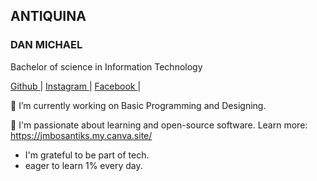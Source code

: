 
<h2>ANTIQUINA</h2> <h3>DAN MICHAEL</h3>

Bachelor of science in Information Technology

<!---
BhosxzTechke/BhosxzTechke is a ✨ special ✨ repository because its `README.md` (this file) appears on your GitHub profile.
You can click the Preview link to take a look at your changes.
--->

<a href="Github">Github </a>| <a href="https://www.instagram.com/jmbosantiks/" target="_blank" >Instagram </a> | <a href="https://www.facebook.com/danmichael.antiquina" target="_blank" >Facebook </a>  |

🔬 I’m currently working on Basic Programming  and Designing. 

🔭 I'm passionate about learning and open-source software.
Learn more: https://jmbosantiks.my.canva.site/

- I'm grateful to be part of tech.
- eager to learn 1% every day.
